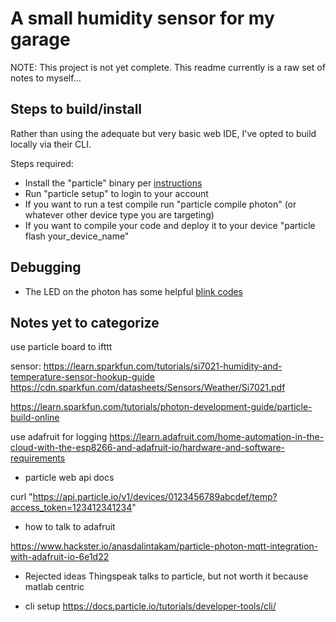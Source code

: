 # A small humidity sensor for my garage

NOTE: This project is not yet complete.  This readme currently is a raw set of notes to myself...

## Steps to build/install

Rather than using the adequate but very basic web IDE, I've opted to build
locally via their CLI.

Steps required:
* Install the "particle" binary per [instructions](https://docs.particle.io/tutorials/developer-tools/cli/)
* Run "particle setup" to login to your account
* If you want to run a test compile run "particle compile photon" (or whatever
  other device type you are targeting)
* If you want to compile your code and deploy it to your device
"particle flash your_device_name"

## Debugging

* The LED on the photon has some helpful [blink codes](https://docs.particle.io/tutorials/device-os/led/photon/)

## Notes yet to categorize

use particle board to ifttt

sensor: https://learn.sparkfun.com/tutorials/si7021-humidity-and-temperature-sensor-hookup-guide
https://cdn.sparkfun.com/datasheets/Sensors/Weather/Si7021.pdf

https://learn.sparkfun.com/tutorials/photon-development-guide/particle-build-online

use adafruit for logging
https://learn.adafruit.com/home-automation-in-the-cloud-with-the-esp8266-and-adafruit-io/hardware-and-software-requirements

* particle web api docs

curl "https://api.particle.io/v1/devices/0123456789abcdef/temp?access_token=123412341234"

* how to talk to adafruit

https://www.hackster.io/anasdalintakam/particle-photon-mqtt-integration-with-adafruit-io-6e1d22

* Rejected ideas
Thingspeak talks to particle, but not worth it because matlab centric

* cli setup
https://docs.particle.io/tutorials/developer-tools/cli/
